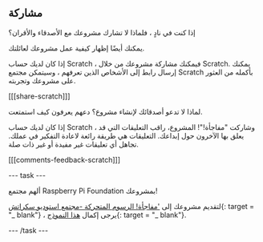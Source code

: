 ## مشاركة

إذا كنت في نادٍ ، فلماذا لا تشارك مشروعك مع الأصدقاء والأقران؟

يمكنك أيضًا إظهار كيفية عمل مشروعك لعائلتك.

إذا كان لديك حساب Scratch ، فيمكنك مشاركة مشروعك من خلال Scratch. يمكنك إرسال رابط إلى الأشخاص الذين تعرفهم ، وسيتمكن مجتمع Scratch بأكمله من العثور على مشروعك وتجربته.

[[[share-scratch]]]

لماذا لا تدعو أصدقائك لإنشاء مشروع؟ دعهم يعرفون كيف استمتعت.

إذا كان لديك حساب Scratch ، وشاركت "مفاجأة!"! المشروع، راقب التعليقات التي قد يعلق بها الآخرون حول إبداعك. التعليقات هي طريقة رائعة لاعادة التفكير في عملك. تجاهل أي تعليقات غير مفيدة أو غير ذات صلة.

[[[comments-feedback-scratch]]]

--- task ---

ألهم مجتمع Raspberry Pi Foundation بمشروعك!

لتقديم مشروعك إلى ['مفاجأة! الرسوم المتحركة -مجتمع استوديو سكراتش](https://scratch.mit.edu/studios/29079784){: target = "_ blank"} ، يرجى إكمال [هذا النموذج](https://form.raspberrypi.org/f/community-project-submissions){: target = "_ blank"}.

--- /task ---
